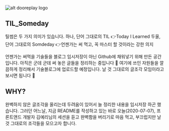 ![alt dooreplay logo](https://img.shields.io/badge/Made%20with%20%E2%9D%A4%EF%B8%8Fby-dooreplay-blueviolet)

## TIL_Someday
틸썸은 두 가지 의미가 있습니다.
하나, 단어 그대로의 TIL 👉Today I Learned
두울, 단어 그대로의 Somdeday 👉언젠가는 써 먹고, 꼭 마스터 할 것이라는 강한 의지

언젠가는 써먹을 기술들을 블로그 임시저장이 아닌 Github에 채워넣기 위해 만든 공간입니다.
아직은 군데 군데 써 놓은 글들을 정리하는 중입니다 🙌
여기에 쓰인 자원들을 깔끔하게 정리해서 기술블로그에 업로드할 예정입니다.
날 것 그대로의 글조각 모임이라고 보시면 됩니다 🌱

## WHY?
완벽하지 않은 글조각을 올리는데 두려움이 있어서 늘 정리한 내용을 임시저장 하곤 했습니다.
그러던 어느날, 지금 README를 작성하고 있는 바로 오늘(2020-07-07), 
프론트앤드 개발자 김예리님의 세션을 듣고 완벽함을 버리기로 마음 먹고, 부끄럽지만 날 것 그대로의 조각들을 모으고자 합니다.
